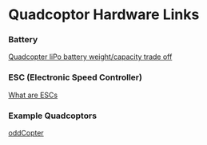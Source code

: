 # Quadcoptor Hardware Links

### Battery
[Quadcopter liPo battery weight/capacity trade off](http://robotics.stackexchange.com/questions/554/quadcopter-lipo-battery-weight-capacity-trade-off)

### ESC (Electronic Speed Controller)
[What are ESCs](http://oddcopter.com/2012/02/21/quadcopter-escs-electronic-speed-controllers/)

### Example Quadcoptors 
[oddCopter](http://oddcopter.com/2012/02/06/choosing-quadcopter-motors-and-props/)
